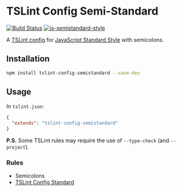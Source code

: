 # TSLint Config Semi-Standard

[![Build Status](https://travis-ci.org/bukalapak/tslint-config-semistandard.svg?branch=master)](https://travis-ci.org/bukalapak/tslint-config-semistandard)
[![js-semistandard-style](https://img.shields.io/badge/code%20style-semistandard-brightgreen.svg)](https://github.com/bukalapak/tslint-config-semistandard)

A [TSLint config](https://palantir.github.io/tslint/usage/tslint-json/) for [JavaScript Standard Style](http://standardjs.com/) with semicolons.

## Installation

```sh
npm install tslint-config-semistandard --save-dev
```

## Usage

In `tslint.json`:

```json
{
  "extends": "tslint-config-semistandard"
}
```

**P.S.** Some TSLint rules may require the use of `--type-check` (and `--project`).

### Rules

* Semicolons
* [TSLint Config Standard](https://www.npmjs.com/package/tslint-config-standard)

